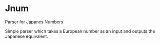 # Jnum
Parser for Japanes Numbers

Simple parser which takes a European number as an input and outputs the Japanese equivalent.